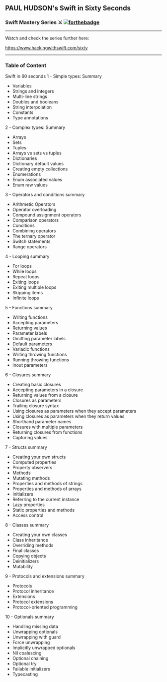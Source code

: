 ## PAUL HUDSON's Swift in Sixty Seconds
### Swift Mastery Series ⚔️  [![forthebadge](http://forthebadge.com/images/badges/made-with-swift.svg)](http://forthebadge.com)
----

Watch and check the series further here:

https://www.hackingwithswift.com/sixty

----

### Table of Content

Swift in 60 seconds
1 - Simple types: Summary
* Variables
* Strings and integers
* Multi-line strings
* Doubles and booleans
* String interpolation
* Constants
* Type annotations
 
2 - Complex types: Summary
* Arrays
* Sets
* Tuples
* Arrays vs sets vs tuples
* Dictionaries
* Dictionary default values
* Creating empty collections
* Enumerations
* Enum associated values
* Enum raw values
 
3 - Operators and conditions summary
* Arithmetic Operators
* Operator overloading
* Compound assignment operators
* Comparison operators
* Conditions
* Combining operators
* The ternary operator
* Switch statements
* Range operators
 
4 - Looping summary
* For loops
* While loops
* Repeat loops
* Exiting loops
* Exiting multiple loops
* Skipping items
* Infinite loops
 
5 - Functions summary
* Writing functions
* Accepting parameters
* Returning values
* Parameter labels
* Omitting parameter labels
* Default parameters
* Variadic functions
* Writing throwing functions
* Running throwing functions
* inout parameters


6 - Closures summary
* Creating basic closures
* Accepting parameters in a closure
* Returning values from a closure
* Closures as parameters
* Trailing closure syntax
* Using closures as parameters when they accept parameters
* Using closures as parameters when they return values
* Shorthand parameter names
* Closures with multiple parameters
* Returning closures from functions
* Capturing values
 
7 - Structs summary
* Creating your own structs
* Computed properties
* Property observers
* Methods
* Mutating methods
* Properties and methods of strings
* Properties and methods of arrays
* Initializers
* Referring to the current instance
* Lazy properties
* Static properties and methods
* Access control
 
8 - Classes summary
* Creating your own classes
* Class inheritance
* Overriding methods
* Final classes
* Copying objects
* Deinitializers
* Mutability
 
9 - Protocols and extensions summary
* Protocols
* Protocol inheritance
* Extensions
* Protocol extensions
* Protocol-oriented programming


10 - Optionals summary
* Handling missing data
* Unwrapping optionals
* Unwrapping with guard
* Force unwrapping
* Implicitly unwrapped optionals
* Nil coalescing
* Optional chaining
* Optional try
* Failable initializers
* Typecasting

